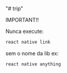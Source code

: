 "# trip" 

IMPORTANT!!

Nunca execute:  
```js 
react native link 
``` 
sem o nome da lib 
ex: 

```js
react native anything
```

